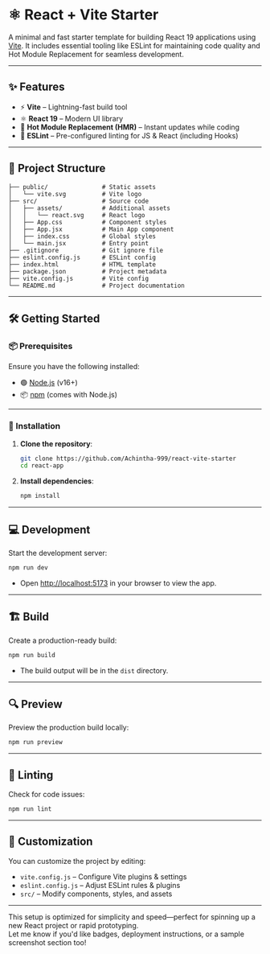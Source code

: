 #  ⚛️ React + Vite Starter

A minimal and fast starter template for building React 19 applications using [Vite](https://vitejs.dev/). It includes essential tooling like ESLint for maintaining code quality and Hot Module Replacement for seamless development.

---

## ✨ Features

- ⚡ **Vite** – Lightning-fast build tool
- ⚛️ **React 19** – Modern UI library
- 🔁 **Hot Module Replacement (HMR)** – Instant updates while coding
- 🧹 **ESLint** – Pre-configured linting for JS & React (including Hooks)

---

## 📁 Project Structure

```
├── public/               # Static assets
│   └── vite.svg          # Vite logo
├── src/                  # Source code
│   ├── assets/           # Additional assets
│   │   └── react.svg     # React logo
│   ├── App.css           # Component styles
│   ├── App.jsx           # Main App component
│   ├── index.css         # Global styles
│   └── main.jsx          # Entry point
├── .gitignore            # Git ignore file
├── eslint.config.js      # ESLint config
├── index.html            # HTML template
├── package.json          # Project metadata
├── vite.config.js        # Vite config
└── README.md             # Project documentation
```

---

## 🛠️ Getting Started

### 📦 Prerequisites

Ensure you have the following installed:

- 🟢 [Node.js](https://nodejs.org/) (v16+)
- 📦 [npm](https://www.npmjs.com/) (comes with Node.js)

---

### 🚀 Installation

1. **Clone the repository**:
   ```bash
   git clone https://github.com/Achintha-999/react-vite-starter
   cd react-app
   ```

2. **Install dependencies**:
   ```bash
   npm install
   ```

---

## 💻 Development

Start the development server:
```bash
npm run dev
```

- Open [http://localhost:5173](http://localhost:5173) in your browser to view the app.

---

## 🏗️ Build

Create a production-ready build:
```bash
npm run build
```

- The build output will be in the `dist` directory.

---

## 🔍 Preview

Preview the production build locally:
```bash
npm run preview
```

---

## 🧪 Linting

Check for code issues:
```bash
npm run lint
```

---

## 🧰 Customization

You can customize the project by editing:

- `vite.config.js` – Configure Vite plugins & settings  
- `eslint.config.js` – Adjust ESLint rules & plugins  
- `src/` – Modify components, styles, and assets  

---

This setup is optimized for simplicity and speed—perfect for spinning up a new React project or rapid prototyping.  
Let me know if you'd like badges, deployment instructions, or a sample screenshot section too!
